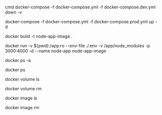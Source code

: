 cmd
docker-compose -f docker-compose.yml -f docker-compose.dev.yml down -v

docker-compose -f docker-compose.yml -f docker-compose.prod.yml up -d

docker build -t node-app-image .

docker run -v ${pwd}:/app:ro --env-file ./.env -v /app/node_modules -p 3000:4000 -d --name node-app node-app-image

docker ps -a

docker ps 

docker volume ls 

docker volume rm <vol>

docker image ls 

docker image rm <image>
